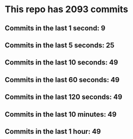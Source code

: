 # This repo has 2093 commits

## Commits in the last 1 second: 9
## Commits in the last 5 seconds: 25
## Commits in the last 10 seconds: 49
## Commits in the last 60 seconds: 49
## Commits in the last 120 seconds: 49
## Commits in the last 10 minutes: 49
## Commits in the last 1 hour: 49
